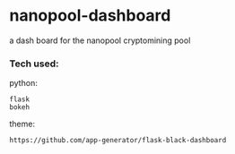 # nanopool-dashboard
a dash board for the nanopool cryptomining pool 

### Tech used:
python:
```
flask
bokeh
```
theme:
```
https://github.com/app-generator/flask-black-dashboard
```